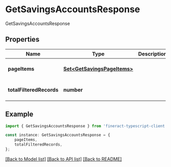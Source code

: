 # GetSavingsAccountsResponse

GetSavingsAccountsResponse

## Properties

Name | Type | Description | Notes
------------ | ------------- | ------------- | -------------
**pageItems** | [**Set&lt;GetSavingsPageItems&gt;**](GetSavingsPageItems.md) |  | [optional] [default to undefined]
**totalFilteredRecords** | **number** |  | [optional] [default to undefined]

## Example

```typescript
import { GetSavingsAccountsResponse } from 'fineract-typescript-client';

const instance: GetSavingsAccountsResponse = {
    pageItems,
    totalFilteredRecords,
};
```

[[Back to Model list]](../README.md#documentation-for-models) [[Back to API list]](../README.md#documentation-for-api-endpoints) [[Back to README]](../README.md)
